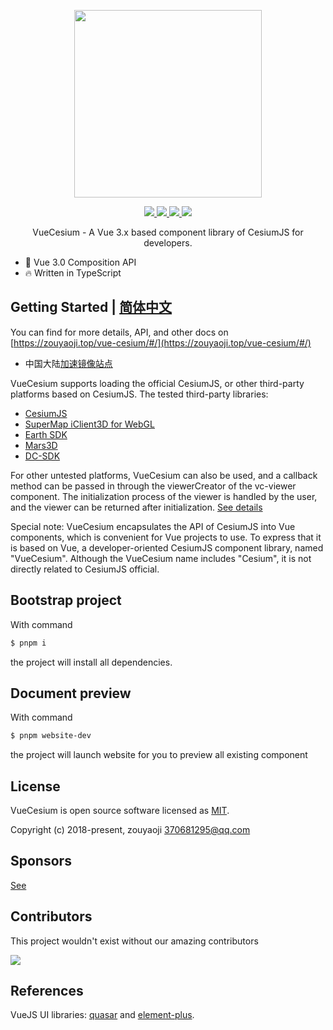 <!--
 * @Author: zouyaoji@https://github.com/zouyaoji
 * @Date: 2021-09-03 16:57:27
 * @LastEditTime: 2022-11-10 00:31:52
 * @LastEditors: zouyaoji
 * @Description:
 * @FilePath: \vue-cesium@next\README.md
-->
<p align="center">
  <img width="300px" src="https://zouyaoji.top/vue-cesium/images/vue-cesium-logo.svg">
</p>

<p align="center">
  <a href="https://github.com/zouyaoji/vue-cesium/actions/workflows/publish-npm.yml" target="_blank">
    <img src="https://img.shields.io/github/workflow/status/zouyaoji/vue-cesium/Publish%20to%20NPM%20registry?style=plastic">
  </a>
  <a href="https://www.npmjs.com/package/vue-cesium" target="_blank">
    <img src="https://img.shields.io/npm/v/vue-cesium/next?style=plastic">
  </a>
  <a href="https://npmcharts.com/compare/vue-cesium?minimal=true" target="_blank">
    <img src="https://img.shields.io/npm/dm/vue-cesium?style=plastic">
  </a>
  <a href="https://github.com/zouyaoji/vue-cesium/blob/dev/LICENSE" target="_blank">
    <img src="https://img.shields.io/github/license/zouyaoji/vue-cesium?style=plastic">
  </a>
  <!-- <a href="https://coveralls.io/github/zouyaoji/vue-cesium?branch=dev" target="_blank">
    <img src="https://img.shields.io/coveralls/github/zouyaoji/vue-cesium?style=plastic">
  </a> -->
  <br>
</p>

<p align="center">VueCesium - A Vue 3.x based component library of CesiumJS for developers.</p>

- 💪 Vue 3.0 Composition API
- 🔥 Written in TypeScript

## Getting Started | [简体中文](./README.zh.md)

You can find for more details, API, and other docs on [https://zouyaoji.top/vue-cesium/#/](https://zouyaoji.top/vue-cesium/#/)

- 中国大陆[加速镜像站点](https://vue-cesium.songluck.com)

VueCesium supports loading the official CesiumJS, or other third-party platforms based on CesiumJS. The tested third-party libraries:

- [CesiumJS](https://cesium.com/platform/cesiumjs/)
- [SuperMap iClient3D for WebGL](http://support.supermap.com.cn:8090/webgl/web/index.html)
- [Earth SDK](http://www.earthsdk.com/)
- [Mars3D](http://mars3d.cn/)
- [DC-SDK](http://dc.dvgis.cn/#/index)

For other untested platforms, VueCesium can also be used, and a callback method can be passed in through the viewerCreator of the vc-viewer component. The initialization process of the viewer is handled by the user, and the viewer can be returned after initialization. [See details](https://github.com/zouyaoji/vue-cesium/blob/dev/packages/components/viewer/src/useViewer.ts#L725)

Special note: VueCesium encapsulates the API of CesiumJS into Vue components, which is convenient for Vue projects to use. To express that it is based on Vue, a developer-oriented CesiumJS component library, named "VueCesium". Although the VueCesium name includes "Cesium", it is not directly related to CesiumJS official.

## Bootstrap project

With command

```bash
$ pnpm i
```

the project will install all dependencies.

## Document preview

With command

```bash
$ pnpm website-dev
```

the project will launch website for you to preview all existing component

## License

VueCesium is open source software licensed as
[MIT](https://github.com/zouyaoji/vue-cesium/blob/master/LICENSE).

Copyright (c) 2018-present, zouyaoji 370681295@qq.com

## Sponsors

[See](https://zouyaoji.top/vue-cesium/#/en-US/donations)

## Contributors

This project wouldn't exist without our amazing contributors

<a href="https://github.com/zouyaoji/vue-cesium/graphs/contributors">
  <img src="https://contrib.rocks/image?repo=zouyaoji/vue-cesium" />
</a>

## References

VueJS UI libraries: [quasar](https://github.com/quasarframework/quasar) and [element-plus](https://github.com/element-plus/element-plus).

